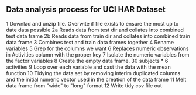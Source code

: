 ## Data analysis process for UCI HAR Dataset
1 Downlad and unzip file. Overwite if file exists to ensure the most up to date data possible
2a Reads data from test dir and collates into combined test data frame
2b Reads data from train dir and collates into combined train data frame
3 Combines test and train data frames together
4 Rename variables
5 Grep for the columns we want
6 Replaces numeric observations in Activities column with the proper key
7 Isolate the numeric variables from the factor variables
8 Create the empty data frame. 30 subjects * 6 activities
9 Loop over each variable and cast the data with the mean function
10 Tidying the data set by removing interim duplicated columns and the initial numeric vector used in the creation of the data frame
11 Melt data frame from "wide" to "long" format
12 Write tidy csv file out
